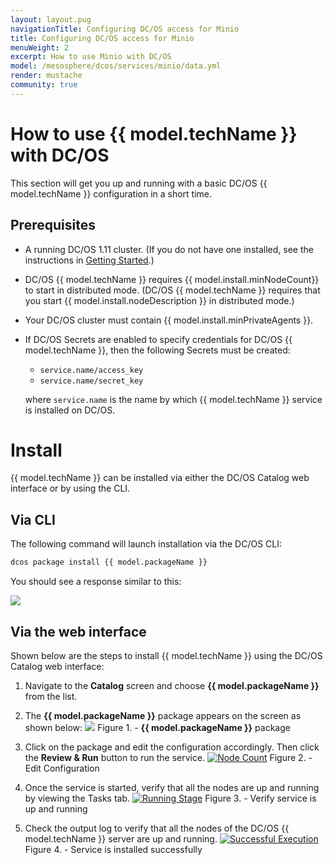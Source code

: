 ```yaml
---
layout: layout.pug
navigationTitle: Configuring DC/OS access for Minio
title: Configuring DC/OS access for Minio
menuWeight: 2
excerpt: How to use Minio with DC/OS
model: /mesosphere/dcos/services/minio/data.yml
render: mustache
community: true
---
```


# How to use {{ model.techName }} with DC/OS 

This section will get you up and running with a basic DC/OS {{ model.techName }} configuration in a short time.

## Prerequisites

* A running DC/OS 1.11 cluster. (If you do not have one installed, see the instructions in [Getting Started](/mesosphere/dcos/services/minio/0.1.0/getting-started/#install-a-basic-cluster).)

* DC/OS {{ model.techName }} requires {{ model.install.minNodeCount}} to start in distributed mode. (DC/OS {{ model.techName }} requires that you start {{ model.install.nodeDescription }} in distributed mode.)

* Your DC/OS cluster must contain {{ model.install.minPrivateAgents }}. 

* If DC/OS Secrets are enabled to specify credentials for DC/OS {{ model.techName }}, then the following Secrets must be created:

  * `service.name/access_key`
  * `service.name/secret_key`

  where `service.name` is the name by which {{ model.techName }} service is installed on DC/OS.

# Install

{{ model.techName }} can be installed via either the DC/OS Catalog web interface or by using the CLI. 

## Via CLI

The following command will launch installation via the DC/OS CLI:

```bash
dcos package install {{ model.packageName }} 
```

You should see a response similar to this:
  
  [<img src="../img/Package_installed.png" />](../img/Package_installed.png)


## Via the web interface

Shown below are the steps to install {{ model.techName }} using the DC/OS Catalog web interface:

1. Navigate to the **Catalog** screen and choose **{{ model.packageName }}** from the list.

1. The **{{ model.packageName }}** package appears on the screen as shown below: 
    [<img src="../img/Catalog_Service_View.png" />](../img/Catalog_Service_View.png)
    Figure 1. - **{{ model.packageName }}** package  

1. Click on the package and edit the configuration accordingly. Then click the **Review & Run** button to run the service.
    [<img src="../img/Node_Count1.png" alt="Node Count"/>](../img/Node_Count1.png)
    Figure 2. - Edit Configuration

1. Once the service is started, verify that all the nodes are up and running by viewing the Tasks tab.
    [<img src="../img/Running_Stage1.png" alt="Running Stage"/>](../img/Running_Stage1.png)
    Figure 3. - Verify service is up and running

1.  Check the output log to verify that all the nodes of the DC/OS {{ model.techName }} server are up and running.
    [<img src="../img/Successful_Execution1.png" alt="Successful Execution"/>](../img/Successful_Execution1.png)
    Figure 4. - Service is installed successfully




